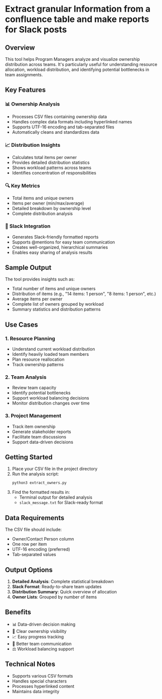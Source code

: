 # Extract granular Information from a confluence table and make reports for Slack posts

## Overview
This tool helps Program Managers analyze and visualize ownership distribution across teams. It's particularly useful for understanding resource allocation, workload distribution, and identifying potential bottlenecks in team assignments.

## Key Features

### 📊 Ownership Analysis
- Processes CSV files containing ownership data
- Handles complex data formats including hyperlinked names
- Supports UTF-16 encoding and tab-separated files
- Automatically cleans and standardizes data

### 📈 Distribution Insights
- Calculates total items per owner
- Provides detailed distribution statistics
- Shows workload patterns across teams
- Identifies concentration of responsibilities

### 🔍 Key Metrics
- Total items and unique owners
- Items per owner (min/max/average)
- Detailed breakdown by ownership level
- Complete distribution analysis

### 💬 Slack Integration
- Generates Slack-friendly formatted reports
- Supports @mentions for easy team communication
- Creates well-organized, hierarchical summaries
- Enables easy sharing of analysis results

## Sample Output
The tool provides insights such as:
- Total number of items and unique owners
- Distribution of items (e.g., "14 items: 1 person", "8 items: 1 person", etc.)
- Average items per owner
- Complete list of owners grouped by workload
- Summary statistics and distribution patterns

## Use Cases

### 1. Resource Planning
- Understand current workload distribution
- Identify heavily loaded team members
- Plan resource reallocation
- Track ownership patterns

### 2. Team Analysis
- Review team capacity
- Identify potential bottlenecks
- Support workload balancing decisions
- Monitor distribution changes over time

### 3. Project Management
- Track item ownership
- Generate stakeholder reports
- Facilitate team discussions
- Support data-driven decisions

## Getting Started

1. Place your CSV file in the project directory
2. Run the analysis script:
   ```bash
   python3 extract_owners.py
   ```
3. Find the formatted results in:
   - Terminal output for detailed analysis
   - `slack_message.txt` for Slack-ready format

## Data Requirements
The CSV file should include:
- Owner/Contact Person column
- One row per item
- UTF-16 encoding (preferred)
- Tab-separated values

## Output Options
1. **Detailed Analysis**: Complete statistical breakdown
2. **Slack Format**: Ready-to-share team updates
3. **Distribution Summary**: Quick overview of allocation
4. **Owner Lists**: Grouped by number of items

## Benefits
- 📊 Data-driven decision making
- 🎯 Clear ownership visibility
- 📈 Easy progress tracking
- 🤝 Better team communication
- ⚖️ Workload balancing support

## Technical Notes
- Supports various CSV formats
- Handles special characters
- Processes hyperlinked content
- Maintains data integrity 
